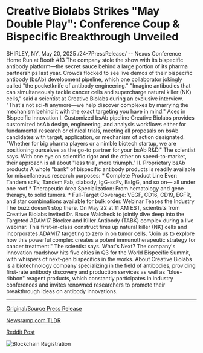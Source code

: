 # Creative Biolabs Strikes "May Double Play": Conference Coup & Bispecific Breakthrough Unveiled

SHIRLEY, NY, May 20, 2025 /24-7PressRelease/ -- Nexus Conference Home Run at Booth #13  The company stole the show with its bispecific antibody platform—the secret sauce behind a large portion of its pharma partnerships last year. Crowds flocked to see live demos of their bispecific antibody (bsAb) development pipeline, which one collaborator jokingly called "the pocketknife of antibody engineering."  "Imagine antibodies that can simultaneously tackle cancer cells and supercharge natural killer (NK) cells," said a scientist at Creative Biolabs during an exclusive interview. "That's not sci-fi anymore—we help discover complexes by marrying the mechanism behind it with the exact targeting you have in mind."  Aces in Bispecific Innovation  I. Customized bsAb pipeline Creative Biolabs provides customized bsAb design, engineering, and analysis workflows either for fundamental research or clinical trials, meeting all proposals on bsAb candidates with target, application, or mechanism of action designated.  "Whether for big pharma players or a nimble biotech startup, we are positioning ourselves as the go-to partner for your bsAb R&D." The scientist says. With one eye on scientific rigor and the other on speed-to-market, their approach is all about "less trial, more triumph."  II. Proprietary bsAb products  A whole "bank" of bispecific antibody products is readily available for miscellaneous research purposes: * Complete Product Line Ever: Tandem scFv, Tandem Fab, diabody, IgG-scFv, BsIgG, and so on— all under one roof * Therapeutic Area Specialization: From hematology and gene therapy, to solid tumors. * Full-Target Coverage: VEGF, CD16, CD19, EGFR, and star combinations available for bulk order.  Webinar Teases the Industry  The buzz doesn't stop there. On May 22 at 11 AM EST, scientists from Creative Biolabs invited Dr. Bruce Walcheck to jointly dive deep into the Targeted ADAM17 Blocker and Killer Antibody (TABK) complex during a live webinar. This first-in-class construct fires up natural killer (NK) cells and incorporates ADAM17 targeting to zero in on tumor cells.  "Join us to explore how this powerful complex creates a potent immunotherapeutic strategy for cancer treatment." The scientist says.  What's Next?  The company's innovation roadshow hits five cities in Q3 for the World Bispecific Summit, with whispers of next-gen bispecifics in the works.  About Creative Biolabs is a biotechnology company specializing in the field of antibodies, providing first-rate antibody discovery and production services as well as "blue-ribbon" reagent products, which constantly participates in industry conferences and invites renowned researchers to promote their breakthrough ideas on antibody innovations. 

---

[Original/Source Press Release](https://www.24-7pressrelease.com/press-release/522928/creative-biolabs-strikes-may-double-play-conference-coup-bispecific-breakthrough-unveiled)
                    

[Newsramp.com TLDR](https://newsramp.com/curated-news/creative-biolabs-steals-the-show-with-bispecific-antibody-innovations/5aeecdd1bd14a6e0df24ad1d616ecc14) 

 



[Reddit Post](https://www.reddit.com/r/eventNews/comments/1kqyzes/creative_biolabs_steals_the_show_with_bispecific/) 



![Blockchain Registration](https://cdn.newsramp.app/24-7PressRelease/qrcode/255/20/deepQ8HC.webp)